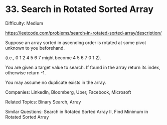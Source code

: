 # 33. Search in Rotated Sorted Array

Difficulty: Medium

https://leetcode.com/problems/search-in-rotated-sorted-array/description/

Suppose an array sorted in ascending order is rotated at some pivot unknown to you beforehand.

(i.e., 0 1 2 4 5 6 7 might become 4 5 6 7 0 1 2).

You are given a target value to search. If found in the array return its index, otherwise return -1.

You may assume no duplicate exists in the array.

Companies: LinkedIn, Bloomberg, Uber, Facebook, Microsoft

Related Topics: Binary Search, Array

Similar Questions: Search in Rotated Sorted Array II, Find Minimum in Rotated Sorted Array
